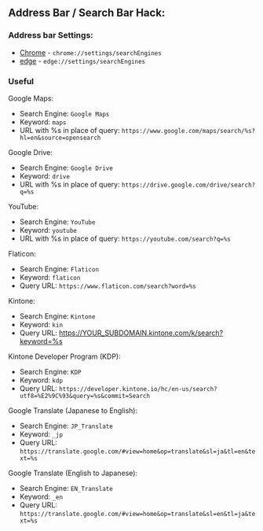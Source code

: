 ## Address Bar / Search Bar Hack:

### Address bar Settings:
* [Chrome](chrome://settings/searchEngines) - `chrome://settings/searchEngines`
* [edge](edge://settings/searchEngines) - `edge://settings/searchEngines`

### Useful
Google Maps:
- Search Engine: `Google Maps`
- Keyword: `maps`
- URL with %s in place of query: `https://www.google.com/maps/search/%s?hl=en&source=opensearch`

Google Drive:
- Search Engine: `Google Drive`
- Keyword: `drive`
- URL with %s in place of query: `https://drive.google.com/drive/search?q=%s`

YouTube:
- Search Engine: `YouTube`
- Keyword: `youtube`
- URL with %s in place of query: `https://youtube.com/search?q=%s`

Flaticon:
- Search Engine: `Flaticon`
- Keyword: `flaticon`
- Query URL: `https://www.flaticon.com/search?word=%s`

Kintone:
- Search Engine: `Kintone`
- Keyword: `kin`
- Query URL: https://YOUR_SUBDOMAIN.kintone.com/k/search?keyword=%s

Kintone Developer Program (KDP):
- Search Engine: `KDP`
- Keyword: `kdp`
- Query URL: `https://developer.kintone.io/hc/en-us/search?utf8=%E2%9C%93&query=%s&commit=Search`

Google Translate (Japanese to English):
- Search Engine: `JP_Translate`
- Keyword: `_jp`
- Query URL: `https://translate.google.com/#view=home&op=translate&sl=ja&tl=en&text=%s`

Google Translate (English to Japanese):
- Search Engine: `EN_Translate`
- Keyword: `_en`
- Query URL: `https://translate.google.com/#view=home&op=translate&sl=en&tl=ja&text=%s`
